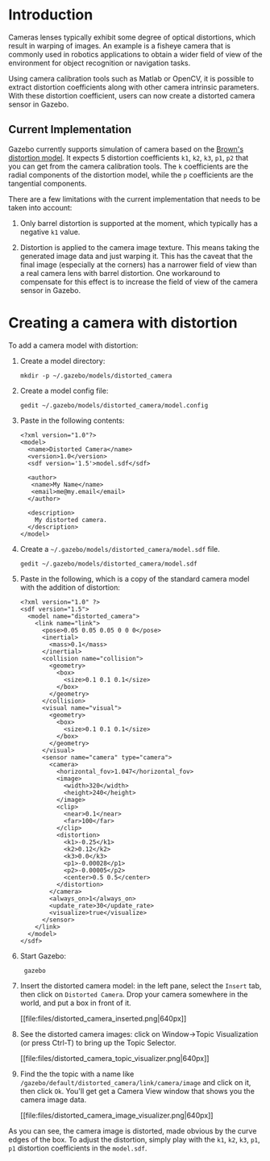 # Introduction

Cameras lenses typically exhibit some degree of optical distortions, which result in warping of images. An example is a fisheye camera that is commonly used in robotics applications to obtain a wider field of view of the environment for object recognition or navigation tasks.

Using camera calibration tools such as Matlab or OpenCV, it is possible to extract distortion coefficients along with other camera intrinsic parameters. With these distortion coefficient, users can now create a distorted camera sensor in Gazebo.

## Current Implementation

Gazebo currently supports simulation of camera based on the [Brown's distortion model](http://en.wikipedia.org/wiki/Distortion_(optics)#Software_correction). It expects 5 distortion coefficients `k1`, `k2`, `k3`, `p1`, `p2` that you can get from the camera calibration tools. The `k` coefficients are the radial components of the distortion model, while the `p` coefficients are the tangential components.

There are a few limitations with the current implementation that needs to be taken into account:

1. Only barrel distortion is supported at the moment, which typically has a negative `k1` value.

1. Distortion is applied to the camera image texture. This means taking the generated image data and just warping it. This has the caveat that the final image (especially at the corners) has a narrower field of view than a real camera lens with barrel distortion. One workaround to compensate for this effect is to increase the field of view of the camera sensor in Gazebo.

# Creating a camera with distortion

To add a camera model with distortion:

1. Create a model directory:

    ~~~
    mkdir -p ~/.gazebo/models/distorted_camera
    ~~~

1.  Create a model config file:

    ~~~
    gedit ~/.gazebo/models/distorted_camera/model.config
    ~~~

1.  Paste in the following contents:

    ~~~
    <?xml version="1.0"?>
    <model>
      <name>Distorted Camera</name>
      <version>1.0</version>
      <sdf version='1.5'>model.sdf</sdf>

      <author>
       <name>My Name</name>
       <email>me@my.email</email>
      </author>

      <description>
        My distorted camera.
      </description>
    </model>
    ~~~

1.  Create a `~/.gazebo/models/distorted_camera/model.sdf` file.

    ~~~
    gedit ~/.gazebo/models/distorted_camera/model.sdf
    ~~~

1. Paste in the following, which is a copy of the standard camera model with the addition of distortion:

    ~~~
    <?xml version="1.0" ?>
    <sdf version="1.5">
      <model name="distorted_camera">
        <link name="link">
          <pose>0.05 0.05 0.05 0 0 0</pose>
          <inertial>
            <mass>0.1</mass>
          </inertial>
          <collision name="collision">
            <geometry>
              <box>
                <size>0.1 0.1 0.1</size>
              </box>
            </geometry>
          </collision>
          <visual name="visual">
            <geometry>
              <box>
                <size>0.1 0.1 0.1</size>
              </box>
            </geometry>
          </visual>
          <sensor name="camera" type="camera">
            <camera>
              <horizontal_fov>1.047</horizontal_fov>
              <image>
                <width>320</width>
                <height>240</height>
              </image>
              <clip>
                <near>0.1</near>
                <far>100</far>
              </clip>
              <distortion>
                <k1>-0.25</k1>
                <k2>0.12</k2>
                <k3>0.0</k3>
                <p1>-0.00028</p1>
                <p2>-0.00005</p2>
                <center>0.5 0.5</center>
              </distortion>
            </camera>
            <always_on>1</always_on>
            <update_rate>30</update_rate>
            <visualize>true</visualize>
          </sensor>
        </link>
      </model>
    </sdf>
    ~~~

1. Start Gazebo:

        gazebo

1. Insert the distorted camera model: in the left pane, select the `Insert` tab, then click on `Distorted Camera`.  Drop your camera somewhere in the world, and put a box in front of it.

    [[file:files/distorted_camera_inserted.png|640px]]

1. See the distorted camera images: click on Window->Topic Visualization (or press Ctrl-T) to bring up the Topic Selector.

    [[file:files/distorted_camera_topic_visualizer.png|640px]]

1. Find the the topic with a name like `/gazebo/default/distorted_camera/link/camera/image` and click on it, then click `Ok`.  You'll get get a Camera View window that shows you the camera image data.

    [[file:files/distorted_camera_image_visualizer.png|640px]]

As you can see, the camera image is distorted, made obvious by the curve edges of the box. To adjust the distortion, simply play with the `k1`, `k2`, `k3`, `p1`, `p1` distortion coefficients in the `model.sdf`.
